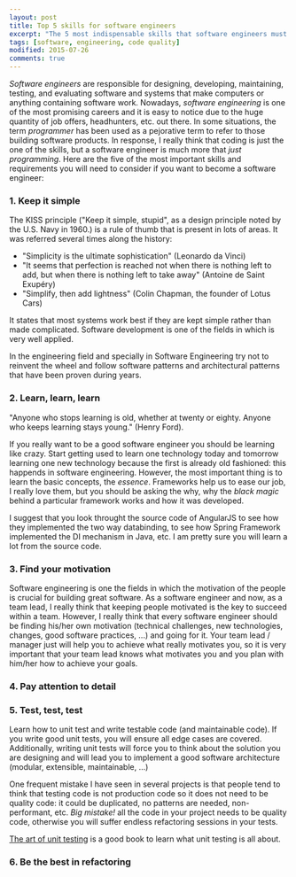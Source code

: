 ```yaml
---
layout: post
title: Top 5 skills for software engineers
excerpt: "The 5 most indispensable skills that software engineers must have."
tags: [software, engineering, code quality]
modified: 2015-07-26
comments: true
---
```


*Software engineers* are responsible for designing, developing, maintaining, testing, and evaluating software and systems that make computers or anything containing software work. Nowadays, *software engineering* is one of the most promising careers and it is easy to notice due to the huge quantity of job offers, headhunters, etc. out there. In some situations, the term *programmer* has been used as a pejorative term to refer to those building software products. In response, I really think that coding is just the one of the skills, but a software engineer is much more that *just programming*.
Here are the five of the most important skills and requirements you will need to consider if you want to become a software engineer:

### 1. Keep it simple
The KISS principle ("Keep it simple, stupid", as a design principle noted by the U.S. Navy in 1960.) is a rule of thumb that is present in lots of areas. It was referred several times along the history: 

- "Simplicity is the ultimate sophistication" (Leonardo da Vinci)
- "It seems that perfection is reached not when there is nothing left to add, but when there is nothing left to take away" (Antoine de Saint Exupéry)
- "Simplify, then add lightness" (Colin Chapman, the founder of Lotus Cars)

It states that most systems work best if they are kept simple rather than made complicated. Software development is one of the fields in which is very well applied.

In the engineering field and specially in Software Engineering try not to reinvent the wheel and follow software patterns and architectural patterns that have been proven during years. 

### 2. Learn, learn, learn
"Anyone who stops learning is old, whether at twenty or eighty. Anyone who keeps learning stays young." (Henry Ford). 

If you really want to be a good software engineer you should be learning like crazy. Start getting used to learn one technology today and tomorrow learning one new technology because the first is already old fashioned: this happends in software engineering. However, the most important thing is to learn the basic concepts, the _essence_. Frameworks help us to ease our job, I really love them, but you should be asking the why, why the _black magic_ behind a particular framework works and how it was developed. 

I suggest that you look throught the source code of AngularJS to see how they implemented the two way databinding, to see how Spring Framework implemented the DI mechanism in Java, etc. I am pretty sure you will learn a lot from the source code. 

### 3. Find your motivation
Software engineering is one the fields in which the motivation of the people is crucial for building great software. As a software engineer and now, as a team lead, I really think that keeping people motivated is the key to succeed within a team. However, I really think that every software engineer should be finding his/her own motivation (technical challenges, new technologies, changes, good software practices, ...) and going for it. Your team lead / manager just will help you to achieve what really motivates you, so it is  very important that your team lead knows what motivates you and you plan with him/her how to achieve your goals.

### 4. Pay attention to detail


### 5. Test, test, test
Learn how to unit test and write testable code (and maintainable code). If you write good unit tests, you will ensure all edge cases are covered. Additionally, writing unit tests will force you to think about the solution you are designing and will lead you to implement a good software architecture (modular, extensible, maintainable, ...)

One frequent mistake I have seen in several projects is that people tend to think that testing code is not production code so it does not need to be quality code: it could be duplicated, no patterns are needed, non-performant, etc. *Big mistake!* all the code in your project needs to be quality code, otherwise you will suffer endless refactoring sessions in your tests.

[The art of unit testing](http://artofunittesting.com/) is a good book to learn what unit testing is all about.

### 6. Be the best in refactoring



